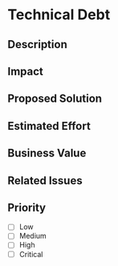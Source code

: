 # Technical Debt

## Description
<!-- What technical debt needs to be addressed -->

## Impact
<!-- How does this debt affect the project? -->

## Proposed Solution
<!-- How to address this technical debt -->

## Estimated Effort
<!-- Rough estimate of time/complexity -->

## Business Value
<!-- Why should we prioritize this? -->

## Related Issues
<!-- Any related features or bugs -->

## Priority
- [ ] Low
- [ ] Medium
- [ ] High
- [ ] Critical
